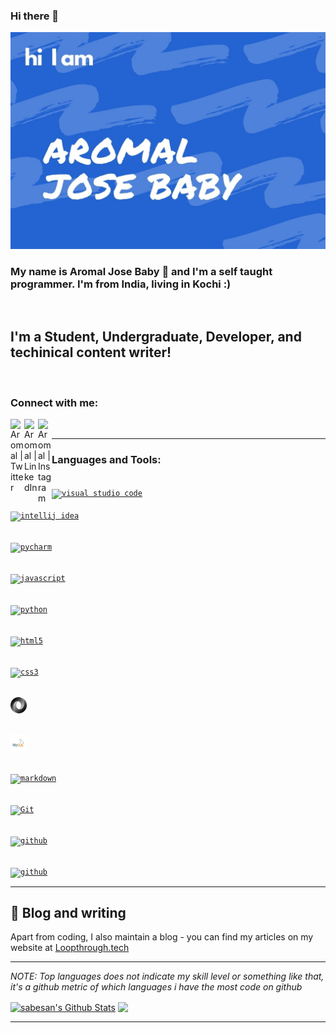 ### Hi there 👋

<!--
**aromaljosebaby/aromaljosebaby** is a ✨ _special_ ✨ repository because its `README.md` (this file) appears on your GitHub profile.

Here are some ideas to get you started:

- 🔭 I’m currently working on ...
- 🌱 I’m currently learning ...
- 👯 I’m looking to collaborate on ...
- 🤔 I’m looking for help with ...
- 💬 Ask me about ...
- 📫 How to reach me: ...
- 😄 Pronouns: ...
- ⚡ Fun fact: ...
-->

![alt text](https://github.com/aromaljosebaby/aromaljosebaby/blob/main/WhatsApp%20Image%202021-01-12%20at%203.01.06%20PM.jpeg)





### My name is Aromal Jose Baby  👋 and I'm a self taught programmer. I'm from India, living in Kochi :)


<br>




## I'm a Student, Undergraduate, Developer, and  techinical content writer!

<br>

### Connect with me:


[<img align="left" alt="Aromal | Twitter" width="22px" src="https://cdn.jsdelivr.net/npm/simple-icons@v3/icons/twitter.svg" />][twitter]
[<img align="left" alt="Aromal | LinkedIn" width="22px" src="https://cdn.jsdelivr.net/npm/simple-icons@v3/icons/linkedin.svg" />][linkedin]
[<img align="left" alt="Aromal | Instagram" width="22px" src="https://cdn.jsdelivr.net/npm/simple-icons@v3/icons/instagram.svg" />][instagram]

<br />

---

### Languages and Tools:

[<code>
<img alt="visual studio code" width="26px" src="https://img.icons8.com/fluent/240/000000/visual-studio-code-2019.png" />
</code>](https://code.visualstudio.com/)
[<code>
<img alt="intellij idea" width="26px" src="https://img.icons8.com/color/240/000000/intellij-idea.png" />
</code>](https://www.jetbrains.com/idea/)

[<code>
<img alt="pycharm" width="26px" src="https://img.icons8.com/color/240/000000/pycharm.png" />
</code>](https://www.jetbrains.com/pycharm/)

[<code>
<img alt="javascript" width="26px" src="https://img.icons8.com/color/240/000000/javascript.png" />
</code>](https://developer.mozilla.org/en-US/docs/Web/JavaScript)


[<code>
<img alt="python" width="26px" src="https://img.icons8.com/color/240/000000/python.png">
</code>](https://www.python.org/)

[<code>
<img alt="html5" width="26px" src="https://img.icons8.com/color/240/000000/html-5.png">
</code>](https://developer.mozilla.org/en-US/docs/Web/HTML)

[<code>
<img alt="css3" width="26px" src="https://img.icons8.com/color/240/000000/css3.png">
</code>](https://developer.mozilla.org/en-US/docs/Web/CSS)

[<code>
<img alt="json" width="26px" src="https://raw.githubusercontent.com/github/explore/80688e429a7d4ef2fca1e82350fe8e3517d3494d/topics/json/json.png">
</code>](https://www.json.org/json-en.html)


[<code>
<img alt="MySQL" width="26px" src="https://raw.githubusercontent.com/github/explore/80688e429a7d4ef2fca1e82350fe8e3517d3494d/topics/mysql/mysql.png">
</code>](https://dev.mysql.com/)

[<code>
<img alt="markdown" width="26px" src="https://img.icons8.com/ios-filled/100/000000/markdown.png">
</code>](https://www.markdownguide.org/)

[<code>
<img alt="Git" width="26px" src="https://img.icons8.com/color/240/000000/git.png">
</code>](https://git-scm.com/)

[<code>
<img alt="github" width="26px" src="https://img.icons8.com/ios-glyphs/240/000000/github.png">
</code>](https://github.com/)


[<code>
<img alt="github" width="26px" src="https://img.icons8.com/color/240/000000/windows-10.png">
</code>](https://www.microsoft.com/en-us/windows)






---

## 📝 Blog and writing 

Apart from coding, I also maintain a blog - you can find my articles on my website at [Loopthrough.tech](https://loopthrough.tech/) 





---

_NOTE: Top languages does not indicate my skill level or something like that, it's a github metric of which languages i have the most code on github_

<a href="https://github.com/sabesansathananthan">
<img align="center" alt="sabesan's Github Stats" src="https://github-readme-stats.codestackr.vercel.app/api?username=aromaljosebaby&show_icons=true&hide_border=true&count_private=true&include_all_commits=true&theme=radical" /></a>
<a href="https://github.com/aromaljosebaby">
  <img align="center" src="https://github-readme-stats.anuraghazra1.vercel.app/api/top-langs/?username=aromaljosebaby&layout=compact&theme=radical" />
</a>

---


[twitter]: https://twitter.com/baby_aromal
[instagram]: https://www.instagram.com/aromaljosebaby/
[linkedin]: https://www.linkedin.com/in/aromal-jose-baby-3897221b7/





